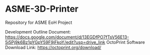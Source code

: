 # ASME-3D-Printer
Repository for ASME EoH Project

Development Outline Document: https://docs.google.com/document/d/13EGDfPO7fTsV56E13-5i5Pj9k6Bz1pYGpY59F9jFkoY/edit?usp=drive_link
OctoPrint Software Download Link: https://octoprint.org/download/
